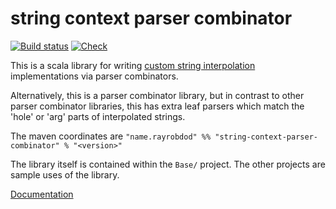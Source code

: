 # string context parser combinator
[![Build status](https://ci.appveyor.com/api/projects/status/rwtfcrrc7xkjsg6s/branch/main?svg=true)](https://ci.appveyor.com/project/rayrobdod/string-context-parser-combinator)
[![Check](https://github.com/rayrobdod/string-context-parser-combinator/actions/workflows/run-tests.yml/badge.svg)](https://github.com/rayrobdod/string-context-parser-combinator/actions/workflows/run-tests.yml)

This is a scala library for writing [custom string interpolation](https://docs.scala-lang.org/scala3/book/string-interpolation.html#advanced-usage)
implementations via parser combinators.

Alternatively, this is a parser combinator library, but in contrast to other parser combinator libraries,
this has extra leaf parsers which match the 'hole' or 'arg' parts of interpolated strings.

The maven coordinates are `"name.rayrobdod" %% "string-context-parser-combinator" % "<version>"`

The library itself is contained within the `Base/` project. The other projects are sample uses of the library.

[Documentation](https://rayrobdod.github.io/string-context-parser-combinator/SNAPSHOT/)
